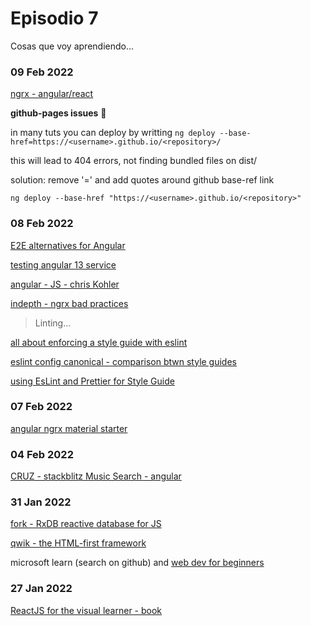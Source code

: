 # Episodio 7

Cosas que voy aprendiendo...

### 09 Feb 2022

[ngrx - angular/react](https://www.toptal.com/angular/why-use-ngrx)

__github-pages issues__ :monocle_face:


in many tuts you can deploy by writting `ng deploy --base-href=https://<username>.github.io/<repository>/`

this will lead to 404 errors, not finding bundled files on dist/<repository>

solution: remove '=' and add quotes around github base-ref link

`ng deploy --base-href "https://<username>.github.io/<repository>"`

### 08 Feb 2022

[E2E alternatives for Angular](https://dzone.com/articles/protractor-end-of-life-alternative-tools)

[testing angular 13 service](https://typeshare.co/eliagentili/posts/how-to-test-an-angular-13-service)

[angular - JS - chris Kohler](https://christiankohler.net/)

[indepth - ngrx bad practices](https://indepth.dev/posts/1442/ngrx-bad-practices)

>  Linting...

[all about enforcing a style guide with eslint](https://codeburst.io/eslint-everything-you-need-to-know-about-enforcing-a-style-guide-with-eslint-d4520c732dcb)

[eslint config canonical - comparison btwn style guides](https://github.com/gajus/eslint-config-canonical#table-of-comparison)

[using EsLint and Prettier for Style Guide](https://www.linkedin.com/pulse/using-eslint-prettier-style-guide-david-ara%25C3%25BAjo/)

### 07 Feb 2022

[angular ngrx material starter](https://github.com/tomastrajan/angular-ngrx-material-starter)

### 04 Feb 2022

[CRUZ - stackblitz Music Search - angular](https://stackblitz.com/edit/angular-ivy-ohdq3s)

### 31 Jan 2022

[fork - RxDB reactive database for JS](https://github.com/Zurc/rxdb)

[qwik - the HTML-first framework](https://github.com/BuilderIO/qwik)

microsoft learn (search on github) and [web dev for beginners](https://github.com/microsoft/Web-Dev-For-Beginners)

### 27 Jan 2022

[ReactJS for the visual learner - book](https://leanpub.com/reactjsforthevisuallearner/read#leanpub-auto-chapter-1--what-is-this-all-about)
